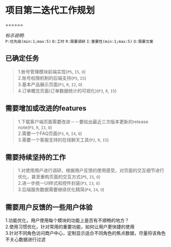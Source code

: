 #  项目第二迭代工作规划
======

>
_标示说明_:    
`P:优先级(min:1;max:5)`
`D:工时`
`R:需要调研`
`I:重要性(min:1;max:5)`
`O:需要文案`

## 已确定任务
>
>1.账号管理模块前端实现(`P5`, `I5`, `O`)	
>2.账号权限机制的后端支持(`P5`, `I5`)	
>3.基本产品展示页面(`P1`, `R`, `I2`, `O`)	
>4.订单概览页面(订单数据统计的可视化)(`P3`, `R`, `I5`)    


## 需要增加或改进的features
>
>1.下载客户端页面需要改进－－要给出最近三次版本更新的release note(`P3`, `R`, `I3`, `O`)     
>2.需要一个FAQ页面(`P3`, `R`, `I4`, `O`)    
>3.需要一个客服支持的在线聊天工具(`P2`, `R`, `I5`)

## 需要持续坚持的工作
>
>1.对使用用户进行调研，根据用户反馈的使用感受，对页面的交互细节进行优化，甚至重构页面的交互方式(`P5`, `I5`, `O`)    
>2.进一步统一UI样式和控件封装(`P3`, `I3`, `O`)    
>3.后端服务数据需要继续优化精简(`P4`, `I4`, `O`)    

## 需要用户反馈的一些用户体验
>
1.功能优化，用户使用每个模块的功能上是否有不顺畅的地方？    
2.使用习惯优化，针对常用的重要功能，如何让用户更快捷的使用    
3.针对不同角色访问商户中心，定制显示适合不同角色的焦点数据，尽量将该角色不关心数据进行过滤


    